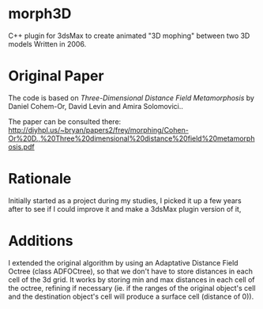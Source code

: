 morph3D
=======

C++ plugin for 3dsMax to create animated "3D mophing" between two 3D models
Written in 2006.

Original Paper
==============

The code is based on <i>Three-Dimensional Distance Field Metamorphosis</i> by Daniel Cohem-Or, David Levin and Amira Solomovici..

The paper can be consulted there: http://diyhpl.us/~bryan/papers2/frey/morphing/Cohen-Or%20D.,%20Three%20dimensional%20distance%20field%20metamorphosis.pdf

Rationale
=========

Initially started as a project during my studies, I picked it up a few years after to see if I could improve it and make a 3dsMax plugin version of it,

Additions
=========

I extended the original algorithm by using an Adaptative Distance Field Octree (class ADFOCtree), so that we don't have to store distances in each cell of the  3d grid.
It works by storing min and max distances in each cell of the octree, refining if necessary (ie. if  the ranges of the original object's cell and the destination object's cell  will produce a surface cell (distance of 0)).


